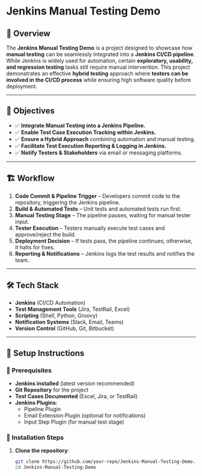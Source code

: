 # Jenkins Manual Testing Demo

## 📌 Overview
The **Jenkins Manual Testing Demo** is a project designed to showcase how **manual testing** can be seamlessly integrated into a **Jenkins CI/CD pipeline**. While Jenkins is widely used for automation, certain **exploratory, usability, and regression testing** tasks still require manual intervention. This project demonstrates an effective **hybrid testing** approach where **testers can be involved in the CI/CD process** while ensuring high software quality before deployment.

---

## 🎯 Objectives
- ✅ **Integrate Manual Testing into a Jenkins Pipeline.**
- ✅ **Enable Test Case Execution Tracking within Jenkins.**
- ✅ **Ensure a Hybrid Approach** combining automation and manual testing.
- ✅ **Facilitate Test Execution Reporting & Logging in Jenkins.**
- ✅ **Notify Testers & Stakeholders** via email or messaging platforms.

---

## 🏗️ Workflow
1. **Code Commit & Pipeline Trigger** – Developers commit code to the repository, triggering the Jenkins pipeline.
2. **Build & Automated Tests** – Unit tests and automated tests run first.
3. **Manual Testing Stage** – The pipeline pauses, waiting for manual tester input.
4. **Tester Execution** – Testers manually execute test cases and approve/reject the build.
5. **Deployment Decision** – If tests pass, the pipeline continues; otherwise, it halts for fixes.
6. **Reporting & Notifications** – Jenkins logs the test results and notifies the team.

---

## 🛠️ Tech Stack
- **Jenkins** (CI/CD Automation)
- **Test Management Tools** (Jira, TestRail, Excel)
- **Scripting** (Shell, Python, Groovy)
- **Notification Systems** (Slack, Email, Teams)
- **Version Control** (GitHub, Git, Bitbucket)

---

## 🚀 Setup Instructions
### 📌 Prerequisites
- **Jenkins installed** (latest version recommended)
- **Git Repository** for the project
- **Test Cases Documented** (Excel, Jira, or TestRail)
- **Jenkins Plugins**:
  - Pipeline Plugin
  - Email Extension Plugin (optional for notifications)
  - Input Step Plugin (for manual test stage)

### 📌 Installation Steps
1. **Clone the repository**:
   ```sh
   git clone https://github.com/your-repo/Jenkins-Manual-Testing-Demo.git
   cd Jenkins-Manual-Testing-Demo
